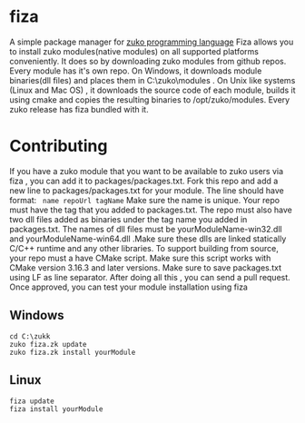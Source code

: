 # fiza
A simple package manager for [zuko programming language](https://github.com/shehryar49/zuko)
Fiza allows you to install zuko modules(native modules) on all supported platforms conveniently. It does so by downloading zuko modules from github repos. Every module has it's own repo. On Windows, it downloads module binaries(dll files) and places them in C:\zuko\modules . On Unix like systems (Linux and Mac OS) , it downloads the source code of each module, builds it using cmake and copies the resulting binaries to /opt/zuko/modules. Every zuko release has fiza bundled with it.
# Contributing
If you have a zuko module that you want to be available to zuko users via fiza , you can add it to packages/packages.txt. Fork this repo and add a new line to packages/packages.txt for your module. The line should have format: ```
name repoUrl tagName```
Make sure the name is unique. Your repo must have the tag that you added to packages.txt. The repo must also have two dll files added as binaries under the tag name you added in packages.txt. The names of dll files must be yourModuleName-win32.dll and yourModuleName-win64.dll .Make sure these dlls are linked statically C/C++ runtime and any other libraries. To support building from source, your repo must a have CMake script. Make sure this script works with CMake version 3.16.3 and later versions.
Make sure to save packages.txt using LF as line separator. After doing all this , you can send a pull request. Once approved, you can test your module installation using fiza
## Windows
```
cd C:\zukk
zuko fiza.zk update
zuko fiza.zk install yourModule
```
## Linux
```bash
fiza update
fiza install yourModule
```
